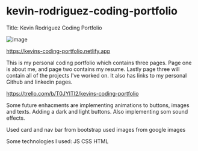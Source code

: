 # kevin-rodriguez-coding-portfolio

Title: Kevin Rodriguez Coding Portfolio

![image](https://i.imgur.com/ByJk2lx.png)



https://kevins-coding-portfolio.netlify.app

This is my personal coding portfolio which contains three pages. Page one is about me, and page two contains my resume. Lastly page three will contain all of the projects I've worked on. It also has links to my personal Github and linkedin pages.

https://trello.com/b/T0JYITl2/kevins-coding-portfolio

Some future enhacments are implementing animations to buttons, images and texts. Adding a dark and light buttons. Also implementing som sound effects. 

Used card and nav bar from bootstrap
used images from google images

Some technologies I used:
JS
CSS
HTML